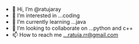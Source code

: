 - 👋 Hi, I’m @ratujaray
- 👀 I’m interested in ...coding
- 🌱 I’m currently learning ...java
- 💞️ I’m looking to collaborate on ...python and c++
- 📫 How to reach me ...ratuja.rr@gmail.com

<!---
ratujaray/ratujaray is a ✨ special ✨ repository because its `README.md` (this file) appears on your GitHub profile.
You can click the Preview link to take a look at your changes.
--->
